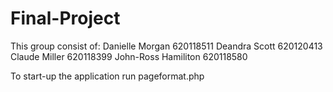 # Final-Project

This group consist of:
Danielle Morgan 620118511
Deandra Scott 620120413
Claude Miller 620118399
John-Ross Hamiliton 620118580

To start-up the application run pageformat.php
